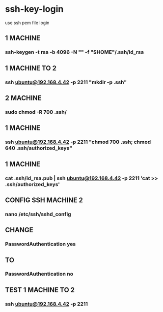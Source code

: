 # ssh-key-login
use ssh pem file login


## 1 MACHINE

### ssh-keygen -t rsa -b 4096 -N "" -f "$HOME"/.ssh/id_rsa

## 1 MACHINE TO 2 

### ssh ubuntu@192.168.4.42 -p 2211 "mkdir -p .ssh"

## 2 MACHINE

### sudo chmod -R 700 .ssh/

## 1 MACHINE

### ssh ubuntu@192.168.4.42 -p 2211 "chmod 700 .ssh; chmod 640 .ssh/authorized_keys"

## 1 MACHINE
### cat .ssh/id_rsa.pub | ssh ubuntu@192.168.4.42 -p 2211 'cat >> .ssh/authorized_keys'

## CONFIG SSH  MACHINE  2

### nano /etc/ssh/sshd_config

## CHANGE

### PasswordAuthentication yes

## TO

### PasswordAuthentication no

## TEST 1 MACHINE TO 2
### ssh ubuntu@192.168.4.42 -p 2211

